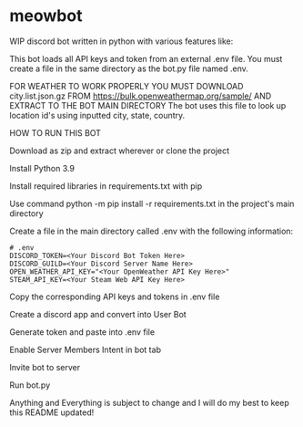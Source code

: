 # meowbot
WIP discord bot written in python with various features like:


This bot loads all API keys and token from an external .env file.
You must create a file in the same directory as the bot.py file named .env.

FOR WEATHER TO WORK PROPERLY YOU MUST DOWNLOAD city.list.json.gz FROM https://bulk.openweathermap.org/sample/ AND EXTRACT TO THE BOT MAIN DIRECTORY
The bot uses this file to look up location id's using inputted city, state, country.

HOW TO RUN THIS BOT

  Download as zip and extract wherever or clone the project
  
  Install Python 3.9
  
  Install required libraries in requirements.txt with pip
    
  Use command python -m pip install -r requirements.txt in the project's main directory
 
 Create a file in the main directory called .env with the following information:
    
    # .env
    DISCORD_TOKEN=<Your Discord Bot Token Here>
    DISCORD_GUILD=<Your Discord Server Name Here>
    OPEN_WEATHER_API_KEY="<Your OpenWeather API Key Here>"
    STEAM_API_KEY=<Your Steam Web API Key Here>
  
  Copy the corresponding API keys and tokens in .env file
  
  Create a discord app and convert into User Bot
  
  Generate token and paste into .env file
  
  Enable Server Members Intent in bot tab
  
  Invite bot to server
  
  Run bot.py


Anything and Everything is subject to change and I will do my best to keep this README updated!
